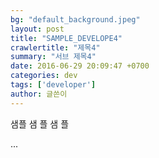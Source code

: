 ```yaml
---
bg: "default_background.jpeg"
layout: post
title: "SAMPLE_DEVELOPE4"
crawlertitle: "제목4"
summary: "서브 제목4"
date: 2016-06-29 20:09:47 +0700
categories: dev
tags: ['developer']
author: 글쓴이
---
```


샘플
샘
플
샘
플

...
